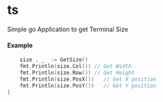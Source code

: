 ts
==

Simple go Application to get Terminal Size 


#### Example

```go
	size , _  := GetSize()
	fmt.Println(size.Col()) // Get Width
	fmt.Println(size.Row()) // Get Height
	fmt.Println(size.PosX())   // Get X position
	fmt.Println(size.PosY())   // Get Y position
}
```

